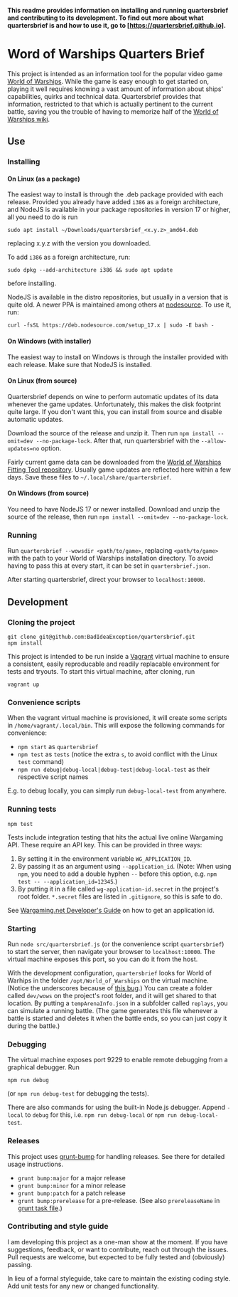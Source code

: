 **This readme provides information on installing and running quartersbrief and contributing to its development. To find out more about what quartersbrief is and how to use it, go to [https://quartersbrief.github.io].**

# Word of Warships Quarters Brief

This project is intended as an information tool for the popular video game [World of Warships](https://worldofwarships.eu/). While the game is easy enough to get started on, playing it well requires knowing a vast amount of information about ships' capabilities, quirks and technical data. Quartersbrief provides that information, restricted to that which is actually pertinent to the current battle, saving you the trouble of having to memorize half of the [World of Warships wiki](https://wiki.wargaming.net/en/World_of_Warships).

## Use

### Installing

#### On Linux (as a package)

The easiest way to install is through the .deb package provided with each release. Provided you already have added `i386` as a foreign architecture, and NodeJS is available in your package repositories in version 17 or higher, all you need to do is run 
```
sudo apt install ~/Downloads/quartersbrief_<x.y.z>_amd64.deb
```
replacing x.y.z with the version you downloaded.

To add `i386` as a foreign architecture, run:
```
sudo dpkg --add-architecture i386 && sudo apt update
```
before installing. 

NodeJS is available in the distro repositories, but usually in a version that is quite old. A newer PPA is maintained among others at [nodesource](https://github.com/nodesource/distributions/blob/master/README.md). To use it, run:
```
curl -fsSL https://deb.nodesource.com/setup_17.x | sudo -E bash -
```

#### On Windows (with installer)

The easiest way to install on Windows is through the installer provided with each release. Make sure that NodeJS is installed.

#### On Linux (from source)

Quartersbrief depends on wine to perform automatic updates of its data whenever the game updates. Unfortunately, this makes the disk footprint quite large. If you don't want this, you can install from source and disable automatic updates.  

Download the source of the release and unzip it. Then run `npm install --omit=dev --no-package-lock`. After that, run quartersbrief with the `--allow-updates=no` option.

Fairly current game data can be downloaded from the [World of Warships Fitting Tool repository](https://github.com/EdibleBug/WoWSFT-Kotlin/tree/master/WoWSFT-Data/src/main/resources/json/live). Usually game updates are reflected here within a few days. Save these files to `~/.local/share/quartersbrief`. 

#### On Windows (from source)

You need to have NodeJS 17 or newer installed. Download and unzip the source of the release, then run `npm install --omit=dev --no-package-lock`. 

### Running 

Run `quartersbrief --wowsdir <path/to/game>`, replacing `<path/to/game>` with the path to your World of Warships installation directory. To avoid having to pass this at every start, it can be set in `quartersbrief.json`.

After starting quartersbrief, direct your browser to `localhost:10000`.

## Development

### Cloning the project

```
git clone git@github.com:BadIdeaException/quartersbrief.git
npm install
```

This project is intended to be run inside a [Vagrant](https://www.vagrantup.com/) virtual machine to ensure a consistent, easily reproducable and readily replacable environment for tests and tryouts. To start this virtual machine, after cloning, run 

``` 
vagrant up
```

### Convenience scripts

When the vagrant virtual machine is provisioned, it will create some scripts in `/home/vagrant/.local/bin`. This will expose the following commands for convenience:

- `npm start` as `quartersbrief`
- `npm test` as `tests` (notice the extra `s`, to avoid conflict with the Linux `test` command)
- `npm run debug|debug-local|debug-test|debug-local-test` as their respective script names 

E.g. to debug locally, you can simply run `debug-local-test` from anywhere.

### Running tests

```
npm test
```

Tests include integration testing that hits the actual live online Wargaming API. These require an API key. This can be provided in three ways:

1. By setting it in the environment variable `WG_APPLICATION_ID`.
2. By passing it as an argument using `--application_id`. (Note: When using `npm`, you need to add a double hyphen `--` before this option, e.g. `npm test -- --application_id=12345`.)
3. By putting it in a file called `wg-application-id.secret` in the project's root folder. `*.secret` files are listed in `.gitignore`, so this is safe to do.

See [Wargaming.net Developer's Guide](https://developers.wargaming.net/documentation/guide/principles/) on how to get an application id.

### Starting

Run `node src/quartersbrief.js` (or the convenience script `quartersbrief`) to start the server, then navigate your browser to `localhost:10000`. The virtual machine exposes this port, so you can do it from the host.

With the development configuration, `quartersbrief` looks for World of Warhips in the folder `/opt/World_of_Warships` on the virtual machine. (Notice the underscores because of [this bug](https://github.com/hashicorp/vagrant/issues/12697).) You can create a folder called `dev/wows` on the project's root folder, and it will get shared to that location. By putting a `tempArenaInfo.json` in a subfolder called `replays`, you can simulate a running battle. (The game generates this file whenever a battle is started and deletes it when the battle ends, so you can just copy it during the battle.)

### Debugging

The virtual machine exposes port 9229 to enable remote debugging from a graphical debugger. Run
```
npm run debug
```
(or `npm run debug-test` for debugging the tests).

There are also commands for using the built-in Node.js debugger. Append `-local` to `debug` for this, i.e. `npm run debug-local` or `npm run debug-local-test`.

### Releases

This project uses [grunt-bump](https://www.npmjs.com/package/grunt-bump) for handling releases. See there for detailed usage instructions. 

- `grunt bump:major` for a major release
- `grunt bump:minor` for a minor release
- `grunt bump:patch` for a patch release
- `grunt bump:prerelease` for a pre-release. (See also `prereleaseName` in [grunt task file](blob/master/grunt/bump.grunt.js).)

### Contributing and style guide

I am developing this project as a one-man show at the moment. If you have suggestions, feedback, or want to contribute, reach out through the issues. Pull requests are welcome, but expected to be fully tested and (obviously) passing.

In lieu of a formal styleguide, take care to maintain the existing coding style. Add unit tests for any new or changed functionality.